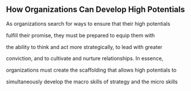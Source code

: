 ## How Organizations Can Develop High Potentials

As organizations search for ways to ensure that their high potentials

fulﬁll their promise, they must be prepared to equip them with

the ability to think and act more strategically, to lead with greater

conviction, and to cultivate and nurture relationships. In essence,

organizations must create the scaﬀolding that allows high potentials to

simultaneously develop the macro skills of strategy and the micro skills